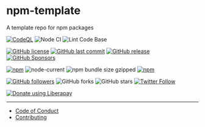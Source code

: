 # npm-template

A template repo for npm packages

[![CodeQL](https://github.com/shgysk8zer0/node-http/actions/workflows/codeql-analysis.yml/badge.svg)](https://github.com/shgysk8zer0/npm-template/actions/workflows/codeql-analysis.yml)
![Node CI](https://github.com/shgysk8zer0/node-http/workflows/Node%20CI/badge.svg)
![Lint Code Base](https://github.com/shgysk8zer0/node-http/workflows/Lint%20Code%20Base/badge.svg)

[![GitHub license](https://img.shields.io/github/license/shgysk8zer0/node-http.svg)](https://github.com/shgysk8zer0/node-http/blob/master/LICENSE)
[![GitHub last commit](https://img.shields.io/github/last-commit/shgysk8zer0/node-http.svg)](https://github.com/shgysk8zer0/node-http/commits/master)
[![GitHub release](https://img.shields.io/github/release/shgysk8zer0/node-http?logo=github)](https://github.com/shgysk8zer0/node-http/releases)
[![GitHub Sponsors](https://img.shields.io/github/sponsors/shgysk8zer0?logo=github)](https://github.com/sponsors/shgysk8zer0)

[![npm](https://img.shields.io/npm/v/@shgysk8zer0/npm-template)](https://www.npmjs.com/package/@shgysk8zer0/npm-template)
![node-current](https://img.shields.io/node/v/@shgysk8zer0/npm-template)
![npm bundle size gzipped](https://img.shields.io/bundlephobia/minzip/@shgysk8zer0/npm-template)
[![npm](https://img.shields.io/npm/dw/@shgysk8zer0/npm-template?logo=npm)](https://www.npmjs.com/package/@shgysk8zer0/npm-template)

[![GitHub followers](https://img.shields.io/github/followers/shgysk8zer0.svg?style=social)](https://github.com/shgysk8zer0)
![GitHub forks](https://img.shields.io/github/forks/shgysk8zer0/node-http.svg?style=social)
![GitHub stars](https://img.shields.io/github/stars/shgysk8zer0/node-http.svg?style=social)
[![Twitter Follow](https://img.shields.io/twitter/follow/shgysk8zer0.svg?style=social)](https://twitter.com/shgysk8zer0)

[![Donate using Liberapay](https://img.shields.io/liberapay/receives/shgysk8zer0.svg?logo=liberapay)](https://liberapay.com/shgysk8zer0/donate "Donate using Liberapay")
- - -

- [Code of Conduct](./.github/CODE_OF_CONDUCT.md)
- [Contributing](./.github/CONTRIBUTING.md)
<!-- - [Security Policy](./.github/SECURITY.md) -->
